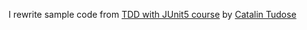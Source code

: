 I rewrite sample code from [TDD with JUnit5 course](https://app.pluralsight.com/courses/a4fdbc3d-aade-4ea9-9c32-17c17615a5b5/table-of-contents) by [Catalin Tudose](https://ro.linkedin.com/in/catalin-tudose-847667a1)